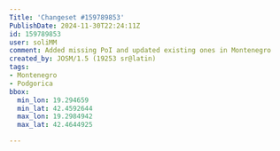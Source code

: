 ```yaml
---
Title: 'Changeset #159789853'
PublishDate: 2024-11-30T22:24:11Z
id: 159789853
user: soliMM
comment: Added missing PoI and updated existing ones in Montenegro
created_by: JOSM/1.5 (19253 sr@latin)
tags:
- Montenegro
- Podgorica
bbox:
  min_lon: 19.294659
  min_lat: 42.4592644
  max_lon: 19.2984942
  max_lat: 42.4644925

---
```

